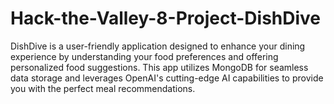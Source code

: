 # Hack-the-Valley-8-Project-DishDive

DishDive is a user-friendly application designed to enhance your dining experience by understanding your food preferences and offering personalized food suggestions. This app utilizes MongoDB for seamless data storage and leverages OpenAI's cutting-edge AI capabilities to provide you with the perfect meal recommendations.
